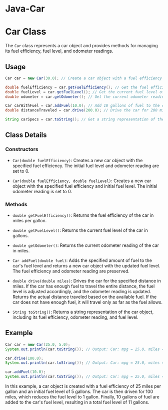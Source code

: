 # Java-Car
# Car Class

The `Car` class represents a car object and provides methods for managing its fuel efficiency, fuel level, and odometer readings.

## Usage

```java
Car car = new Car(30.0); // Create a car object with a fuel efficiency of 30 miles per gallon

double fuelEfficiency = car.getFuelEfficiency(); // Get the fuel efficiency of the car
double fuelLevel = car.getFuelLevel(); // Get the current fuel level of the car
double odometer = car.getOdometer(); // Get the current odometer reading of the car

Car carWithFuel = car.addFuel(10.0); // Add 10 gallons of fuel to the car
double distanceTraveled = car.drive(200.0); // Drive the car for 200 miles and return the distance traveled

String carSpecs = car.toString(); // Get a string representation of the car object
```

## Class Details

### Constructors

- `Car(double fuelEfficiency)`: Creates a new car object with the specified fuel efficiency. The initial fuel level and odometer reading are set to 0.

- `Car(double fuelEfficiency, double fuelLevel)`: Creates a new car object with the specified fuel efficiency and initial fuel level. The initial odometer reading is set to 0.

### Methods

- `double getFuelEfficiency()`: Returns the fuel efficiency of the car in miles per gallon.

- `double getFuelLevel()`: Returns the current fuel level of the car in gallons.

- `double getOdometer()`: Returns the current odometer reading of the car in miles.

- `Car addFuel(double fuel)`: Adds the specified amount of fuel to the car's fuel level and returns a new car object with the updated fuel level. The fuel efficiency and odometer reading are preserved.

- `double drive(double miles)`: Drives the car for the specified distance in miles. If the car has enough fuel to travel the entire distance, the fuel level is adjusted accordingly, and the odometer reading is updated. Returns the actual distance traveled based on the available fuel. If the car does not have enough fuel, it will travel only as far as the fuel allows.

- `String toString()`: Returns a string representation of the car object, including its fuel efficiency, odometer reading, and fuel level.

## Example

```java
Car car = new Car(25.0, 5.0);
System.out.println(car.toString()); // Output: Car: mpg = 25.0, miles = 0.0, fuel = 5.0.

car.drive(100.0);
System.out.println(car.toString()); // Output: Car: mpg = 25.0, miles = 100.0, fuel = 1.0.

car.addFuel(10.0);
System.out.println(car.toString()); // Output: Car: mpg = 25.0, miles = 100.0, fuel = 11.0.
```

In this example, a car object is created with a fuel efficiency of 25 miles per gallon and an initial fuel level of 5 gallons. The car is then driven for 100 miles, which reduces the fuel level to 1 gallon. Finally, 10 gallons of fuel are added to the car's fuel level, resulting in a total fuel level of 11 gallons.
